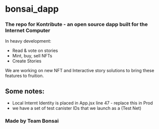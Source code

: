 # bonsai_dapp
### The repo for Kontribute - an open source dapp built for the Internet Computer

In heavy development:

- Read & vote on stories
- Mint, buy, sell NFTs
- Create Stories

We are working on new NFT and Interactive story solutions to bring these features to fruition.

## Some notes:
- Local Internt Identity is placed in App.jsx line 47 - replace this in Prod
- we have a set of test canister IDs that we launch as a (Test Net)
### Made by Team Bonsai